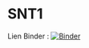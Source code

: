 # SNT1


Lien Binder :
[![Binder](https://mybinder.org/badge_logo.svg)](https://mybinder.org/v2/gh/fran6rignanese/SNT1/HEAD)
